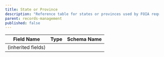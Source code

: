 ```yaml
---
title: State or Province
description: "Reference table for states or provinces used by FOIA request addresses."
parent: records-management
published: false
---
```


| Field Name | Type | Schema Name |
|------------|------|-------------|
| (inherited fields) | | |
